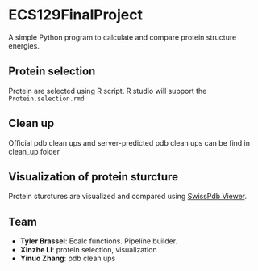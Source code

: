 # ECS129FinalProject
A simple Python program to calculate and compare protein structure energies.

## Protein selection
Protein are selected using R script. R studio will support the ```Protein.selection.rmd```

## Clean up
Official pdb clean ups and server-predicted pdb clean ups can be find in clean_up folder

## Visualization of protein sturcture
Protein sturctures are visualized and compared using [SwissPdb Viewer](https://spdbv.vital-it.ch/). 

## Team
- __Tyler Brassel__: Ecalc functions. Pipeline builder.
- __Xinzhe Li__: protein selection, visualization
- __Yinuo Zhang__: pdb clean ups
